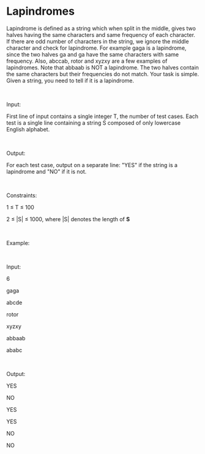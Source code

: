 # Lapindromes

Lapindrome is defined as a string which when split in the middle, gives two halves having the same characters and same frequency of each character. If there are odd number of characters in the string, we ignore the middle character and check for lapindrome. For example gaga is a lapindrome, since the two halves ga and ga have the same characters with same frequency. Also, abccab, rotor and xyzxy are a few examples of lapindromes. Note that abbaab is NOT a lapindrome. The two halves contain the same characters but their frequencies do not match.
Your task is simple. Given a string, you need to tell if it is a lapindrome.

<br>

Input:

First line of input contains a single integer T, the number of test cases.
Each test is a single line containing a string S composed of only lowercase English alphabet.

<br>

Output:

For each test case, output on a separate line: "YES" if the string is a lapindrome and "NO" if it is not.

<br>

Constraints:

1 ≤ T ≤ 100

2 ≤ |S| ≤ 1000, where |S| denotes the length of **S**

<br>

Example:

<br>

Input:

6

gaga

abcde

rotor

xyzxy

abbaab

ababc

<br>


Output:

YES

NO

YES

YES

NO

NO